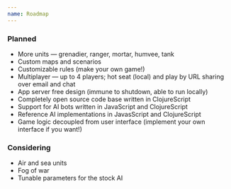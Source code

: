 ```yaml
---
name: Roadmap
---
```


### Planned

- More units — grenadier, ranger, mortar, humvee, tank
- Custom maps and scenarios
- Customizable rules (make your own game!)
- Multiplayer — up to 4 players; hot seat (local) and play by URL sharing over email and chat
- App server free design (immune to shutdown, able to run locally)
- Completely open source code base written in ClojureScript
- Support for AI bots written in JavaScript and ClojureScript
- Reference AI implementations in JavasScript and ClojureScript
- Game logic decoupled from user interface (implement your own interface if you want!)

### Considering

- Air and sea units
- Fog of war
- Tunable parameters for the stock AI
